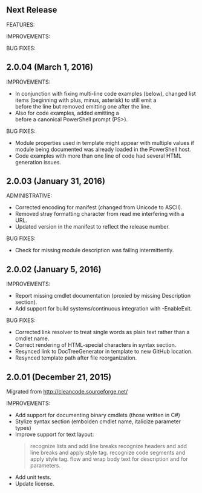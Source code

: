 ## Next Release

FEATURES:

IMPROVEMENTS:

BUG FIXES:


## 2.0.04 (March 1, 2016)

IMPROVEMENTS:
  - In conjunction with fixing multi-line code examples (below),
    changed list items (beginning with plus, minus, asterisk) to still
	emit a <br> before the line but removed emitting one after the line.
  - Also for code examples, added emitting a <br> before a canonical
    PowerShell prompt (PS>).

BUG FIXES:
  - Module properties used in template might appear with multiple values
    if module being documented was already loaded in the PowerShell host.
  - Code examples with more than one line of code had several HTML generation
    issues. 


## 2.0.03 (January 31, 2016)

ADMINISTRATIVE:
  - Corrected encoding for manifest (changed from Unicode to ASCII).
  - Removed stray formatting character from read me interfering with a URL.
  - Updated version in the manifest to reflect the release number.

BUG FIXES:
  - Check for missing module description was failing intermittently.


## 2.0.02 (January 5, 2016)

IMPROVEMENTS:
  - Report missing cmdlet documentation (proxied by missing Description section).
  - Add support for build systems/continuous integration with -EnableExit.

BUG FIXES:
  - Corrected link resolver to treat single words as plain text rather than a cmdlet name.
  - Correct rendering of HTML-special characters in syntax section.
  - Resynced link to DocTreeGenerator in template to new GitHub location.
  - Resynced template path after file reorganization.



## 2.0.01 (December 21, 2015)

Migrated from http://cleancode.sourceforge.net/

IMPROVEMENTS:
  - Add support for documenting binary cmdlets (those written in C#)
  - Stylize syntax section (embolden cmdlet name, italicize parameter types)
  - Improve support for text layout:
    > recognize lists and add line breaks
	> recognize headers and add line breaks and apply style tag.
	> recognize code segments and apply style tag.
	> flow and wrap body text for description and for parameters.
  - Add unit tests.
  - Update license.

